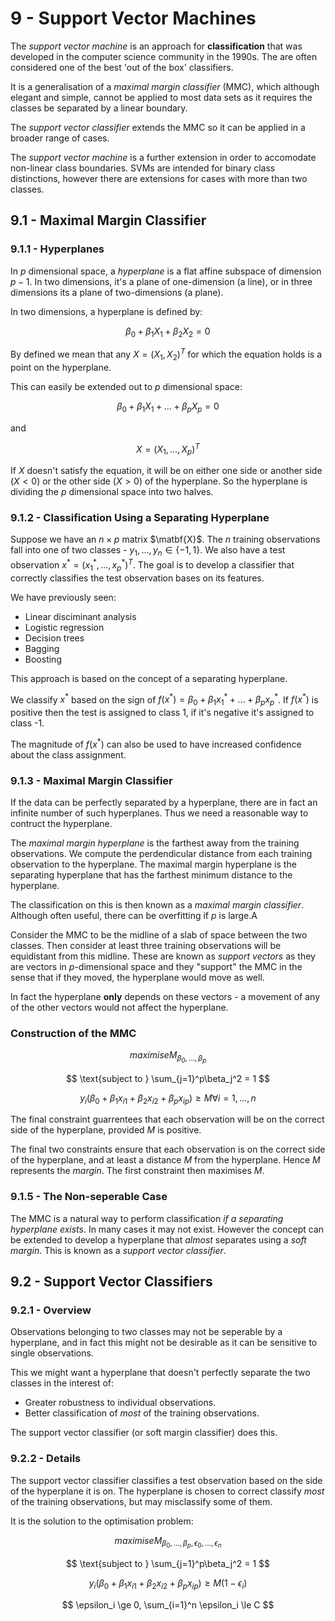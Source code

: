 # 9 - Support Vector Machines

The *support vector machine* is an approach for **classification** that was developed in the computer science community in the 1990s. The are often considered one of the best 'out of the box' classifiers.

It is a generalisation of a *maximal margin classifier* (MMC), which although elegant and simple, cannot be applied to most data sets as it requires the classes be separated by a linear boundary.

The *support vector classifier* extends the MMC so it can be applied in a broader range of cases.

The *support vector machine* is a further extension in order to accomodate non-linear class boundaries. SVMs are intended for binary class distinctions, however there are extensions for cases with more than two classes.

## 9.1 - Maximal Margin Classifier

### 9.1.1 - Hyperplanes

In $p$ dimensional space, a *hyperplane* is a flat affine subspace of dimension $p - 1$. In two dimensions, it's a plane of one-dimension (a line), or in three dimensions its a plane of two-dimensions (a plane).

In two dimensions, a hyperplane is defined by:

$$ \beta_0 + \beta_1X_1 + \beta_2X_2 = 0 $$

By defined we mean that any $X = (X_1, X_2)^T$ for which the equation holds is a point on the hyperplane.

This can easily be extended out to $p$ dimensional space:

$$ \beta_0 + \beta_1X_1 + \ldots +  \beta_pX_p = 0 $$

and

$$ X = (X_1, \ldots, X_p)^T $$

If $X$ doesn't satisfy the equation, it will be on either one side or another side ($X < 0$) or the other side ($X > 0$) of the hyperplane. So the hyperplane is dividing the $p$ dimensional space into two halves.

### 9.1.2 - Classification Using a Separating Hyperplane

Suppose we have an $n \times p$ matrix $\matbf{X}$. The $n$ training observations fall into one of two classes - $y_1, \ldots, y_n \in \{-1, 1\}$. We also have a test observation $x^* = (x^*_1, \ldots, x^*_p)^T$. The goal is to develop a classifier that correctly classifies the test observation bases on its features.

We have previously seen:

* Linear disciminant analysis
* Logistic regression
* Decision trees
* Bagging
* Boosting

This approach is based on the concept of a separating hyperplane.

We classify $x^*$ based on the sign of $f(x^*) = \beta_0 + \beta_1x^*_1 + \ldots + \beta_px^*_p$. If $f(x^*)$ is positive then the test is assigned to class 1, if it's negative it's assigned to class -1. 

The magnitude of $f(x^*)$ can also be used to have increased confidence about the class assignment.

### 9.1.3 - Maximal Margin Classifier

If the data can be perfectly separated by a hyperplane, there are in fact an infinite number of such hyperplanes. Thus we need a reasonable way to contruct the hyperplane.

The *maximal margin hyperplane* is the farthest away from the training observations. We compute the perdendicular distance from each training observation to the hyperplane. The maximal margin hyperplane is the separating hyperplane that has the farthest minimum distance to the hyperplane.

The classification on this is then known as a *maximal margin classifier*. Although often useful, there can be overfitting if $p$ is large.A

Consider the MMC to be the midline of a slab of space between the two classes. Then consider at least three training observations will be equidistant from this midline. These are known as *support vectors* as they are vectors in $p$-dimensional space and they "support" the MMC in the sense that if they moved, the hyperplane would move as well.

In fact the hyperplane **only** depends on these vectors - a movement of any of the other vectors would not affect the hyperplane.

### Construction of the MMC

$$ maximise M_{\beta_0, \ldots, \beta_p} $$

$$ \text{subject to } \sum_{j=1}^p\beta_j^2 = 1 $$

$$ y_i(\beta_0 + \beta_1x_{i1} + \beta_2x_{i2} + \beta_px_{ip}) \ge M  \forall  i = 1, \ldots, n $$

The final constraint guarrentees that each observation will be on the correct side of the hyperplane, provided $M$ is positive.

The final two constraints ensure that each observation is on the correct side of the hyperplane, and at least a distance $M$ from the hyperplane. Hence $M$ represents the *margin*. The first constraint then maximises $M$.

### 9.1.5 - The Non-seperable Case

The MMC is a natural way to perform classification *if a separating hyperplane exists*. In many cases it may not exist. However the concept can be extended to develop a hyperplane that *almost* separates using a *soft margin*. This is known as a *support vector classifier*.


## 9.2 - Support Vector Classifiers

### 9.2.1 - Overview

Observations belonging to two classes may not be seperable by a hyperplane, and in fact this might not be desirable as it can be sensitive to single observations.

This we might want a hyperplane that doesn't perfectly separate the two classes in the interest of:

* Greater robustness to individual observations.
* Better classification of *most* of the training observations.

The support vector classifier (or soft margin classifier) does this.

### 9.2.2 - Details

The support vector classifier classifies a test observation based on the side of the hyperplane it is on. The hyperplane is chosen to correct classify *most* of the training observations, but may misclassify some of them.

It is the solution to the optimisation problem:

$$ maximise M_{\beta_0, \ldots, \beta_p, \epsilon_0, \ldots, \epsilon_n} $$

$$ \text{subject to } \sum_{j=1}^p\beta_j^2 = 1 $$

$$ y_i(\beta_0 + \beta_1x_{i1} + \beta_2x_{i2} + \beta_px_{ip}) \ge M(1 - \epsilon_i) $$

$$ \epsilon_i \ge 0, \sum_{i=1}^n \epsilon_i \le C $$





